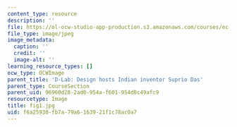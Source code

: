 ```yaml
---
content_type: resource
description: ''
file: https://ol-ocw-studio-app-production.s3.amazonaws.com/courses/ec-720j-d-lab-ii-design-spring-2010/f6a25930fb7a79a6163921f1c78ac0a7_fig1.jpg
file_type: image/jpeg
image_metadata:
  caption: ''
  credit: ''
  image-alt: ''
learning_resource_types: []
ocw_type: OCWImage
parent_title: 'D-Lab: Design hosts Indian inventor Suprio Das'
parent_type: CourseSection
parent_uid: 96960d28-2ad0-954a-f601-954d8c49afc9
resourcetype: Image
title: fig1.jpg
uid: f6a25930-fb7a-79a6-1639-21f1c78ac0a7
---
```

